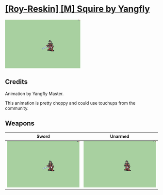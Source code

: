 # [\[Roy-Reskin\] \[M\] Squire by Yangfly](./)

<img src="./1.%20Sword/Sword_000.png" alt="[Roy-Reskin] [M] Squire by Yangfly standing" />

## Credits

Animation by Yangfly Master.

This animation is pretty choppy and could use touchups from the community.

## Weapons


|Sword |Unarmed |
|  :---: | :---: |
| <img alt="Sword animation" src="./1.%20Sword/Sword.gif" /> | <img alt="Unarmed animation" src="./8.%20Unarmed/Unarmed.gif" /> |
